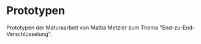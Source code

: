 # Prototypen
Prototypen der Maturaarbeit von Mattia Metzler zum Thema "End-zu-End-Verschlüsselung".
